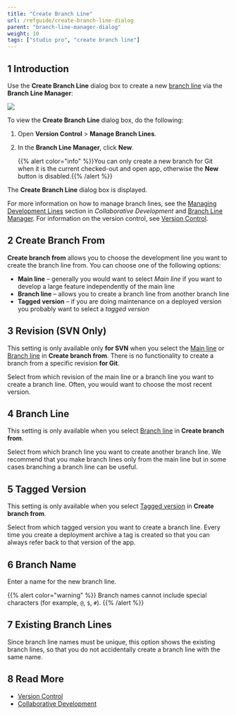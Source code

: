 ```yaml
---
title: "Create Branch Line"
url: /refguide/create-branch-line-dialog
parent: "branch-line-manager-dialog"
weight: 10
tags: ["studio pro", "create branch line"]
---
```


## 1 Introduction

Use the **Create Branch Line** dialog box to create a new [branch line](version-control#branches) via the **Branch Line Manager**:

![](/attachments/refguide/modeling/menus/version-control-menu/branch-line-manager-dialog/create-branch-line-dialog/create-branch-line.png)

To view the **Create Branch Line** dialog box,  do the following:

1. Open **Version Control** > **Manage Branch Lines**.

2. In the **Branch Line Manager**, click **New**. 

    {{% alert color="info" %}}You can only create a new branch for Git when it is the current checked-out and open app, otherwise the **New** button is disabled.{{% /alert %}}

The **Create Branch Line** dialog box is displayed.

For more information on how to manage branch lines, see the [Managing Development Lines](collaborative-development#managing-branches) section in *Collaborative Development* and [Branch Line Manager](branch-line-manager-dialog). For information on the version control, see [Version Control](version-control). 

## 2 Create Branch From

**Create branch from** allows you to choose the development line you want to create the branch line from. You can choose one of the following options:

* <a name="main-line"></a>**Main line** – generally you would want to select *Main line* if you want to develop a large feature independently of the main line
* <a name="branch-line"></a>**Branch line** – allows you to create a branch line from another branch line
* <a name="tagged-version"></a>**Tagged version** – if you are doing maintenance on a deployed version you probably want to select a *tagged version*

## 3 Revision (SVN Only)

This setting is only available only **for SVN** when you select the [Main line](#main-line) or [Branch line](#branch-line) in **Create branch from**. There is no functionality to create a branch from a specific revision **for Git**.

Select from which revision of the main line or a branch line you want to create a branch line. Often, you would want to choose the most recent version.

## 4 Branch Line 

This setting is only available when you select [Branch line](#branch-line) in **Create branch from**. 

Select from which branch line you want to create another branch line. We recommend that you make branch lines only from the main line but in some cases branching a branch line can be useful.

## 5 Tagged Version

This setting is only available when you select [Tagged version](#tagged-version) in **Create branch from**.  

Select from which tagged version you want to create a branch line. Every time you create a deployment archive a tag is created so that you can always refer back to that version of the app.

## 6 Branch Name

Enter a name for the new branch line.

{{% alert color="warning" %}}
Branch names cannot include special characters (for example, `@`, `$`, `#`). 
{{% /alert %}}

## 7 Existing Branch Lines

Since branch line names must be unique, this option shows the existing branch lines, so that you do not accidentally create a branch line with the same name.

## 8 Read More

* [Version Control](version-control)
* [Collaborative Development](collaborative-development)
